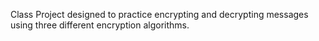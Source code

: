 Class Project designed to practice encrypting and decrypting messages using three different encryption algorithms. 
